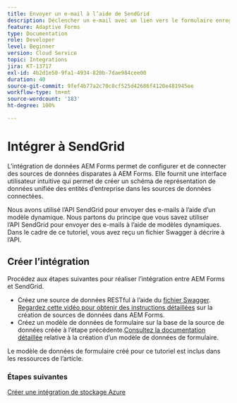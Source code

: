 ```yaml
---
title: Envoyer un e-mail à l’aide de SendGrid
description: Déclencher un e-mail avec un lien vers le formulaire enregistré
feature: Adaptive Forms
type: Documentation
role: Developer
level: Beginner
version: Cloud Service
topic: Integrations
jira: KT-13717
exl-id: 4b2d1e50-9fa1-4934-820b-7dae984cee00
duration: 40
source-git-commit: 9fef4b77a2c70c8cf525d42686f4120e481945ee
workflow-type: tm+mt
source-wordcount: '183'
ht-degree: 100%

---
```


# Intégrer à SendGrid

L’intégration de données AEM Forms permet de configurer et de connecter des sources de données disparates à AEM Forms. Elle fournit une interface utilisateur intuitive qui permet de créer un schéma de représentation de données unifiée des entités d’entreprise dans les sources de données connectées.

Nous avons utilisé l’API SendGrid pour envoyer des e-mails à l’aide d’un modèle dynamique. Nous partons du principe que vous savez utiliser l’API SendGrid pour envoyer des e-mails à l’aide de modèles dynamiques. Dans le cadre de ce tutoriel, vous avez reçu un fichier Swagger à décrire à l’API.

## Créer l’intégration

Procédez aux étapes suivantes pour réaliser l’intégration entre AEM Forms et SendGrid.

* Créez une source de données RESTful à l’aide du [fichier Swagger](./assets/SendGridWithDynamicTemplate.yaml). [Regardez cette vidéo pour obtenir des instructions détaillées](https://experienceleague.adobe.com/docs/experience-manager-learn/forms/ic-web-channel-tutorial/parttwo.html?lang=fr) sur la création de sources de données dans AEM Forms.
* Créez un modèle de données de formulaire sur la base de la source de données créée à l’étape précédente.[Consultez la documentation détaillée](https://experienceleague.adobe.com/docs/experience-manager-cloud-service/content/forms/integrate/use-form-data-model/create-form-data-models.html?lang=fr) relative à la création d’un modèle de données de formulaire.

Le modèle de données de formulaire créé pour ce tutoriel est inclus dans les ressources de l’article.

### Étapes suivantes

[Créer une intégration de stockage Azure](./create-fdm.md)
